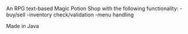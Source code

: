 An RPG text-based Magic Potion Shop with the following functionality:
-buy/sell
-inventory check/validation
-menu handling

Made in Java
